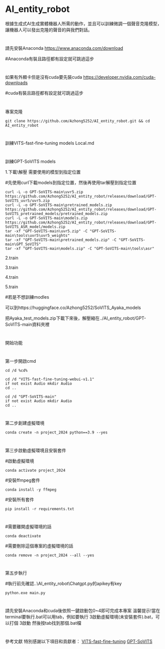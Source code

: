 # AI_entity_robot
根據生成式AI生成實體機器人所需的動作，並且可以訓練微調一個聲音克隆模型，讓機器人可以發出克隆的聲音的與我們對話。
#
請先安裝Anaconda https://www.anaconda.com/download

#Anaconda有裝且路徑都有設定就可跳過這步
#
如果有外顯卡但是沒有cuda要先裝cuda https://developer.nvidia.com/cuda-downloads

#cuda有裝且路徑都有設定就可跳過這步
#
專案克隆
```
git clone https://github.com/Azhong5252/AI_entity_robot.git && cd AI_entity_robot
```
#
訓練VITS-fast-fine-tuning models
Local.md
#
#
訓練GPT-SoVITS models

1.下載\解壓 需要使用的模型到指定位置

#先使用curl下載models到指定位置，然後再使用tar解壓到指定位置
```
curl -L -o GPT-SoVITS-main\uvr5.zip https://github.com/Azhong5252/AI_entity_robot/releases/download/GPT-SoVITS_uvr5/uvr5.zip
curl -L -o GPT-SoVITS-main\pretrained_models.zip https://github.com/Azhong5252/AI_entity_robot/releases/download/GPT-SoVITS_pretrained_models/pretrained_models.zip
curl -L -o GPT-SoVITS-main\models.zip https://github.com/Azhong5252/AI_entity_robot/releases/download/GPT-SoVITS_ASR_model/models.zip
tar -xf "GPT-SoVITS-main\uvr5.zip" -C "GPT-SoVITS-main\tools\uvr5\uvr5_weights"
tar -xf "GPT-SoVITS-main\pretrained_models.zip" -C "GPT-SoVITS-main\GPT_SoVITS"
tar -xf "GPT-SoVITS-main\models.zip" -C "GPT-SoVITS-main\tools\asr"
```
2.train

3.train

4.train

5.train

#若是不想訓練modles

可以到https://huggingface.co/Azhong5252/SoVITS_Ayaka_models 

把Ayaka_test_models.zip下載下來後，解壓縮在../AI_entity_robot/GPT-SoVITS-main資料夾裡

#
開始功能
#
第一步開啟cmd
```
cd /d %cd%

cd /d "VITS-fast-fine-tuning-webui-v1.1"
if not exist Audio mkdir Audio
cd ..

cd /d "GPT-SoVITS-main"
if not exist Audio mkdir Audio
cd ..

```
#
第二步創建虛擬環境
```
conda create -n project_2024 python==3.9 --yes
```
#
第三步啟動虛擬環境且安裝套件

#啟動虛擬環境
```
conda activate project_2024
```
#安裝ffmpeg套件
```
conda install -y ffmpeg
```
#安裝所有套件
```
pip install -r requirements.txt
```
#
#
#需要離開虛擬環境的話
```
conda deactivate
```
#需要刪除這個專案的虛擬環境的話
```
conda remove -n project_2024 --all --yes
```
#
#
第五步執行

#執行前先確認..\AI_entity_robot\Chatgpt.py的apikey有key
```
python.exe main.py
```
#
請先安裝Anaconda和cuda後依照一鍵啟動包0~4即可完成本專案
溫馨提示!當在terminal要執行.bat可以用tab，例如要執行 3啟動虛擬環境(未安裝套件).bat，可以打個 3啟動 然後按tab找到那個.bat檔
#
#
參考文獻
  特別感謝以下項目和貢獻者：
  [VITS-fast-fine-tuning](https://github.com/Plachtaa/VITS-fast-fine-tuning/blob/main/LOCAL.md)
  [GPT-SoVITS](https://github.com/RVC-Boss/GPT-SoVITS?tab=readme-ov-file)
#
